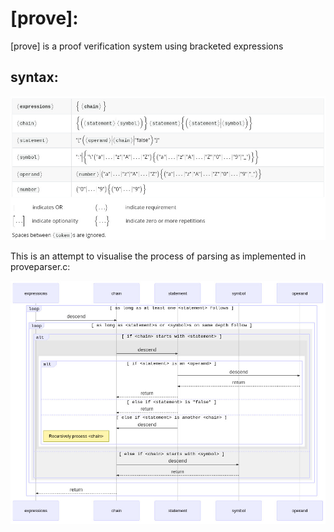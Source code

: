 # [prove]:

[prove] is a proof verification system using bracketed expressions

## syntax:
![A draft of the EBNF](https://github.com/g-regex/prove/blob/master/doc/EBNF_pic.jpg?raw=true)

This is an attempt to visualise the process of parsing as implemented in proveparser.c:

![sequence diagramm of the parsing process](https://github.com/g-regex/prove/blob/master/doc/sequence.jpg?raw=true)
